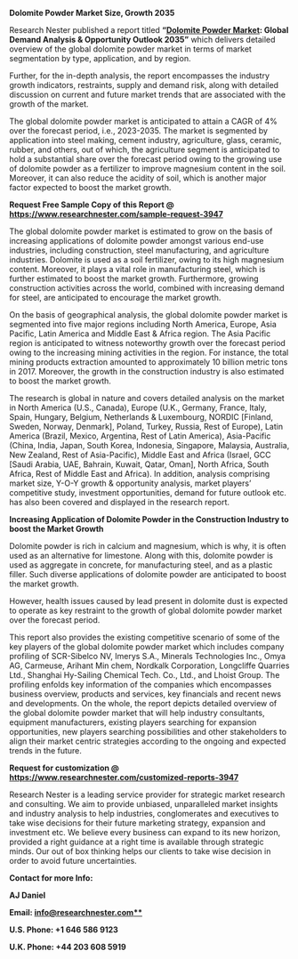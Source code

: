 ﻿**Dolomite Powder Market Size, Growth 2035**

Research Nester published a report titled **“[Dolomite Powder Market](https://www.researchnester.com/reports/dolomite-powder-market/3947): Global Demand Analysis & Opportunity Outlook 2035”** which delivers detailed overview of the global dolomite powder market in terms of market segmentation by type, application, and by region.

Further, for the in-depth analysis, the report encompasses the industry growth indicators, restraints, supply and demand risk, along with detailed discussion on current and future market trends that are associated with the growth of the market.

The global dolomite powder market is anticipated to attain a CAGR of 4% over the forecast period, i.e., 2023-2035. The market is segmented by application into steel making, cement industry, agriculture, glass, ceramic, rubber, and others, out of which, the agriculture segment is anticipated to hold a substantial share over the forecast period owing to the growing use of dolomite powder as a fertilizer to improve magnesium content in the soil. Moreover, it can also reduce the acidity of soil, which is another major factor expected to boost the market growth.

**Request Free Sample Copy of this Report @ <https://www.researchnester.com/sample-request-3947>** 

The global dolomite powder market is estimated to grow on the basis of increasing applications of dolomite powder amongst various end-use industries, including construction, steel manufacturing, and agriculture industries. Dolomite is used as a soil fertilizer, owing to its high magnesium content. Moreover, it plays a vital role in manufacturing steel, which is further estimated to boost the market growth. Furthermore, growing construction activities across the world, combined with increasing demand for steel, are anticipated to encourage the market growth.

On the basis of geographical analysis, the global dolomite powder market is segmented into five major regions including North America, Europe, Asia Pacific, Latin America and Middle East & Africa region. The Asia Pacific region is anticipated to witness noteworthy growth over the forecast period owing to the increasing mining activities in the region. For instance, the total mining products extraction amounted to approximately 10 billion metric tons in 2017. Moreover, the growth in the construction industry is also estimated to boost the market growth. 

The research is global in nature and covers detailed analysis on the market in North America (U.S., Canada), Europe (U.K., Germany, France, Italy, Spain, Hungary, Belgium, Netherlands & Luxembourg, NORDIC [Finland, Sweden, Norway, Denmark], Poland, Turkey, Russia, Rest of Europe), Latin America (Brazil, Mexico, Argentina, Rest of Latin America), Asia-Pacific (China, India, Japan, South Korea, Indonesia, Singapore, Malaysia, Australia, New Zealand, Rest of Asia-Pacific), Middle East and Africa (Israel, GCC [Saudi Arabia, UAE, Bahrain, Kuwait, Qatar, Oman], North Africa, South Africa, Rest of Middle East and Africa). In addition, analysis comprising market size, Y-O-Y growth & opportunity analysis, market players’ competitive study, investment opportunities, demand for future outlook etc. has also been covered and displayed in the research report.

**Increasing Application of Dolomite Powder in the Construction Industry to boost the Market Growth**

Dolomite powder is rich in calcium and magnesium, which is why, it is often used as an alternative for limestone. Along with this, dolomite powder is used as aggregate in concrete, for manufacturing steel, and as a plastic filler. Such diverse applications of dolomite powder are anticipated to boost the market growth.

However, health issues caused by lead present in dolomite dust is expected to operate as key restraint to the growth of global dolomite powder market over the forecast period.

This report also provides the existing competitive scenario of some of the key players of the global dolomite powder market which includes company profiling of SCR-Sibelco NV, Imerys S.A., Minerals Technologies Inc., Omya AG, Carmeuse, Arihant Min chem, Nordkalk Corporation, Longcliffe Quarries Ltd., Shanghai Hy-Sailing Chemical Tech. Co., Ltd., and Lhoist Group. The profiling enfolds key information of the companies which encompasses business overview, products and services, key financials and recent news and developments. On the whole, the report depicts detailed overview of the global dolomite powder market that will help industry consultants, equipment manufacturers, existing players searching for expansion opportunities, new players searching possibilities and other stakeholders to align their market centric strategies according to the ongoing and expected trends in the future.      

**Request for customization @ <https://www.researchnester.com/customized-reports-3947>**  

Research Nester is a leading service provider for strategic market research and consulting. We aim to provide unbiased, unparalleled market insights and industry analysis to help industries, conglomerates and executives to take wise decisions for their future marketing strategy, expansion and investment etc. We believe every business can expand to its new horizon, provided a right guidance at a right time is available through strategic minds. Our out of box thinking helps our clients to take wise decision in order to avoid future uncertainties.

**Contact for more Info:**

**AJ Daniel**

**Email: [info@researchnester.com**](mailto:info@researchnester.com)**

**U.S. Phone: +1 646 586 9123** 

**U.K. Phone: +44 203 608 5919**


